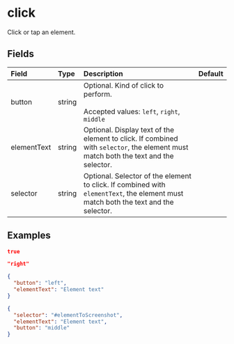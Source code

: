 
# click

Click or tap an element.

## Fields

Field | Type | Description | Default
:-- | :-- | :-- | :--
button | string | Optional. Kind of click to perform.<br/><br/>Accepted values: `left`, `right`, `middle` | 
elementText | string | Optional. Display text of the element to click. If combined with `selector`, the element must match both the text and the selector. | 
selector | string | Optional. Selector of the element to click. If combined with `elementText`, the element must match both the text and the selector. | 

## Examples

```json
true
```

```json
"right"
```

```json
{
  "button": "left",
  "elementText": "Element text"
}
```

```json
{
  "selector": "#elementToScreenshot",
  "elementText": "Element text",
  "button": "middle"
}
```
